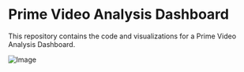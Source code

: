 # Prime Video Analysis Dashboard

This repository contains the code and visualizations for a Prime Video Analysis Dashboard.

  ![Image](https://github.com/harsharma30/Data_Science_Projects/blob/67b5213f4b6186d42035b52810d36099369cdc80/PROJECT%202%20COVID-19%20World%20Dashboard/Images/Screenshot%202024-09-15%20163142.png)
